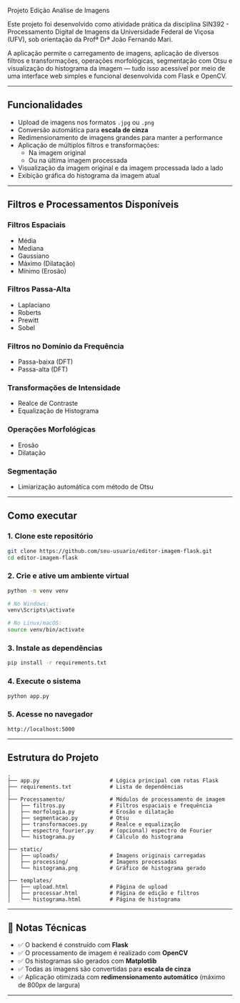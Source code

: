 Projeto Edição Análise de Imagens 

Este projeto foi desenvolvido como atividade prática da disciplina SIN392 - Processamento Digital de Imagens da Universidade Federal de Viçosa (UFV), sob orientação da Profª Drª João Fernando Mari. 

A aplicação permite o carregamento de imagens, aplicação de diversos filtros e transformações, operações morfológicas, segmentação com Otsu e visualização do histograma da imagem — tudo isso acessível por meio de uma interface web simples e funcional desenvolvida com Flask e OpenCV.

---

##  Funcionalidades

- Upload de imagens nos formatos `.jpg` ou `.png`
- Conversão automática para **escala de cinza**
- Redimensionamento de imagens grandes para manter a performance
- Aplicação de múltiplos filtros e transformações:
  - Na imagem original
  - Ou na última imagem processada
- Visualização da imagem original e da imagem processada lado a lado
- Exibição gráfica do histograma da imagem atual

---

##  Filtros e Processamentos Disponíveis

### Filtros Espaciais
- Média
- Mediana
- Gaussiano
- Máximo (Dilatação)
- Mínimo (Erosão)

### Filtros Passa-Alta
- Laplaciano
- Roberts
- Prewitt
- Sobel

### Filtros no Domínio da Frequência
- Passa-baixa (DFT)
- Passa-alta (DFT)

### Transformações de Intensidade
- Realce de Contraste
- Equalização de Histograma

### Operações Morfológicas
- Erosão
- Dilatação

### Segmentação
- Limiarização automática com método de Otsu

---

##  Como executar

### 1. Clone este repositório

```bash
git clone https://github.com/seu-usuario/editor-imagem-flask.git
cd editor-imagem-flask
````

### 2. Crie e ative um ambiente virtual

```bash
python -m venv venv

# No Windows:
venv\Scripts\activate

# No Linux/macOS:
source venv/bin/activate
```

### 3. Instale as dependências

```bash
pip install -r requirements.txt
```

### 4. Execute o sistema

```bash
python app.py
```

### 5. Acesse no navegador

```
http://localhost:5000
```

---

## Estrutura do Projeto

```
.
├── app.py                      # Lógica principal com rotas Flask
├── requirements.txt            # Lista de dependências
│
├── Processamento/              # Módulos de processamento de imagem
│   ├── filtros.py              # Filtros espaciais e frequência
│   ├── morfologia.py           # Erosão e dilatação
│   ├── segmentacao.py          # Otsu
│   ├── transformacoes.py       # Realce e equalização
│   ├── espectro_fourier.py     # (opcional) espectro de Fourier
│   └── histograma.py           # Cálculo do histograma
│
├── static/
│   ├── uploads/                # Imagens originais carregadas
│   ├── processing/             # Imagens processadas
│   └── histograma.png          # Gráfico de histograma gerado
│
├── templates/
│   ├── upload.html             # Página de upload
│   ├── processar.html          # Página de edição e filtros
│   └── histograma.html         # Página de histograma
```

---

## 📌 Notas Técnicas

* ✅ O backend é construído com **Flask**
* ✅ O processamento de imagem é realizado com **OpenCV**
* ✅ Os histogramas são gerados com **Matplotlib**
* ✅ Todas as imagens são convertidas para **escala de cinza**
* ✅ Aplicação otimizada com **redimensionamento automático** (máximo de 800px de largura)

---


